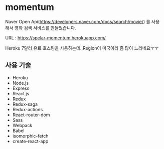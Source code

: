 # momentum
Naver Open Api(https://developers.naver.com/docs/search/movie/) 를 사용해서 영화 검색 서비스를 만들었습니다.

URL : https://spelar-momentum.herokuapp.com/

Heroku 7달러 유료 호스팅을 사용하는데..Region이 미국이라 좀 많이 느리네요ㅜㅜ

## 사용 기술
- Heroku
- Node.js
- Express
- React.js
- Redux
- Redux-saga
- Redux-actions
- React-router-dom
- Sass
- Webpack
- Babel
- isomorphic-fetch
- create-react-app
